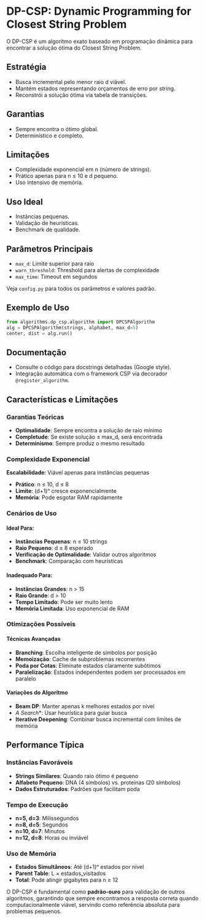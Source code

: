 # DP-CSP: Dynamic Programming for Closest String Problem

O DP-CSP é um algoritmo exato baseado em programação dinâmica para encontrar a solução ótima do Closest String Problem.

## Estratégia

- Busca incremental pelo menor raio d viável.
- Mantém estados representando orçamentos de erro por string.
- Reconstrói a solução ótima via tabela de transições.

## Garantias

- Sempre encontra o ótimo global.
- Determinístico e completo.

## Limitações

- Complexidade exponencial em n (número de strings).
- Prático apenas para n ≤ 10 e d pequeno.
- Uso intensivo de memória.

## Uso Ideal

- Instâncias pequenas.
- Validação de heurísticas.
- Benchmark de qualidade.

## Parâmetros Principais

- `max_d`: Limite superior para raio
- `warn_threshold`: Threshold para alertas de complexidade
- `max_time`: Timeout em segundos

Veja `config.py` para todos os parâmetros e valores padrão.

## Exemplo de Uso

```python
from algorithms.dp_csp.algorithm import DPCSPAlgorithm
alg = DPCSPAlgorithm(strings, alphabet, max_d=5)
center, dist = alg.run()
```

## Documentação

- Consulte o código para docstrings detalhadas (Google style).
- Integração automática com o framework CSP via decorador `@register_algorithm`.

## Características e Limitações

### Garantias Teóricas
- **Optimalidade**: Sempre encontra a solução de raio mínimo
- **Completude**: Se existe solução ≤ max_d, será encontrada
- **Determinismo**: Sempre produz o mesmo resultado

### Complexidade Exponencial
**Escalabilidade**: Viável apenas para instâncias pequenas
- **Prático**: n ≤ 10, d ≤ 8
- **Limite**: (d+1)ⁿ cresce exponencialmente
- **Memória**: Pode esgotar RAM rapidamente

### Cenários de Uso

#### Ideal Para:
- **Instâncias Pequenas**: n ≤ 10 strings
- **Raio Pequeno**: d ≤ 8 esperado
- **Verificação de Optimalidade**: Validar outros algoritmos
- **Benchmark**: Comparação com heurísticas

#### Inadequado Para:
- **Instâncias Grandes**: n > 15
- **Raio Grande**: d > 10
- **Tempo Limitado**: Pode ser muito lento
- **Memória Limitada**: Uso exponencial de RAM

### Otimizações Possíveis

#### Técnicas Avançadas
- **Branching**: Escolha inteligente de símbolos por posição
- **Memoização**: Cache de subproblemas recorrentes
- **Poda por Cotas**: Eliminate estados claramente subótimos
- **Paralelização**: Estados independentes podem ser processados em paralelo

#### Variações do Algoritmo
- **Beam DP**: Manter apenas k melhores estados por nível
- **A* Search**: Usar heurística para guiar busca
- **Iterative Deepening**: Combinar busca incremental com limites de memória

## Performance Típica

### Instâncias Favoráveis
- **Strings Similares**: Quando raio ótimo é pequeno
- **Alfabeto Pequeno**: DNA (4 símbolos) vs. proteínas (20 símbolos)
- **Dados Estruturados**: Padrões que facilitam poda

### Tempo de Execução
- **n=5, d=3**: Milissegundos
- **n=8, d=5**: Segundos
- **n=10, d=7**: Minutos
- **n=12, d=8**: Horas ou inviável

### Uso de Memória
- **Estados Simultâneos**: Até (d+1)ⁿ estados por nível
- **Parent Table**: L × estados_visitados
- **Total**: Pode atingir gigabytes para n ≥ 12

O DP-CSP é fundamental como **padrão-ouro** para validação de outros algoritmos, garantindo que sempre encontramos a resposta correta quando computacionalmente viável, servindo como referência absoluta para problemas pequenos.
